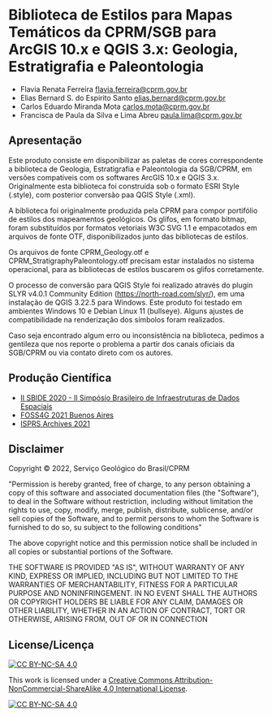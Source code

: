 # Biblioteca de Estilos para Mapas Temáticos da CPRM/SGB para ArcGIS 10.x e QGIS 3.x: Geologia, Estratigrafia e Paleontologia

- Flavia Renata Ferreira <flavia.ferreira@cprm.gov.br>
- Elias Bernard S. do Espirito Santo <elias.bernard@cprm.gov.br>
- Carlos Eduardo Miranda Mota <carlos.mota@cprm.gov.br>
- Francisca de Paula da Silva e Lima Abreu <paula.lima@cprm.gov.br>


## Apresentação

Este produto consiste em disponibilizar as paletas de cores correspondente a biblioteca de Geologia, Estratigrafia e Paleontologia da SGB/CPRM, em versões compatíveis com os softwares ArcGIS 10.x e QGIS 3.x. Originalmente esta biblioteca foi construída sob o formato ESRI Style (.style), com posterior conversão paa QGIS Style (.xml). 

A biblioteca foi originalmente produzida pela CPRM para compor portifólio de estilos dos mapeamentos geológicos. Os glifos, em formato bitmap, foram substituídos por formatos vetoriais W3C SVG 1.1 e empacotados em arquivos de fonte OTF, disponibilizados junto das bibliotecas de estilos.

Os arquivos de fonte CPRM_Geology.otf e CPRM_StratigraphyPaleontology.otf precisam estar instalados no sistema operacional, para as bibliotecas de estilos buscarem os glifos corretamente.

O processo de conversão para QGIS Style foi realizado através do plugin SLYR v4.0.1 Community Edition (https://north-road.com/slyr/), em uma instalação de QGIS 3.22.5 para Windows. Este produto foi testado em ambientes Windows 10 e Debian Linux 11 (bullseye). Alguns ajustes de compatibilidade na renderização dos símbolos foram realizados.

Caso seja encontrado algum erro ou inconsistência na biblioteca, pedimos a gentileza que nos reporte o problema a partir dos canais oficiais da SGB/CPRM ou via contato direto com os autores.


## Produção Científica

- [II SBIDE 2020 - II Simpósio Brasileiro de Infraestruturas de Dados Espaciais](https://inde.gov.br/images/inde/sessao8/Portabilidade-de-biblioteca-de-simbolos-cartograficos-para-padroes-abertos.pdf)
- [FOSS4G 2021 Buenos Aires](https://callforpapers.2021.foss4g.org/foss4g2021/talk/DCMXLW/)
- [ISPRS Archives 2021](https://www.int-arch-photogramm-remote-sens-spatial-inf-sci.net/XLVI-4-W2-2021/51/2021/isprs-archives-XLVI-4-W2-2021-51-2021.html)

## Disclaimer

Copyright © 2022, Serviço Geológico do Brasil/CPRM

"Permission is hereby granted, free of charge, to any person obtaining
a copy of this software and associated documentation files (the
"Software"), to deal in the Software without restriction, including
without limitation the rights to use, copy, modify, merge, publish,
distribute, sublicense, and/or sell copies of the Software, and to
permit persons to whom the Software is furnished to do so, su
subject to the following conditions"

The above copyright notice and this permission notice shall be
included in all copies or substantial portions of the Software.

THE SOFTWARE IS PROVIDED "AS IS", WITHOUT WARRANTY OF ANY KIND,
EXPRESS OR IMPLIED, INCLUDING BUT NOT LIMITED TO THE WARRANTIES OF
MERCHANTABILITY, FITNESS FOR A PARTICULAR PURPOSE AND
NONINFRINGEMENT. IN NO EVENT SHALL THE AUTHORS OR COPYRIGHT HOLDERS BE
LIABLE FOR ANY CLAIM, DAMAGES OR OTHER LIABILITY, WHETHER IN AN ACTION
OF CONTRACT, TORT OR OTHERWISE, ARISING FROM, OUT OF OR IN CONNECTION

## License/Licença

[![CC BY-NC-SA 4.0][cc-by-nc-sa-shield]][cc-by-nc-sa]

This work is licensed under a
[Creative Commons Attribution-NonCommercial-ShareAlike 4.0 International License][cc-by-nc-sa].

[![CC BY-NC-SA 4.0][cc-by-nc-sa-image]][cc-by-nc-sa]

[cc-by-nc-sa]: http://creativecommons.org/licenses/by-nc-sa/4.0/
[cc-by-nc-sa-image]: https://licensebuttons.net/l/by-nc-sa/4.0/88x31.png
[cc-by-nc-sa-shield]: https://img.shields.io/badge/License-CC%20BY--NC--SA%204.0-lightgrey.svg